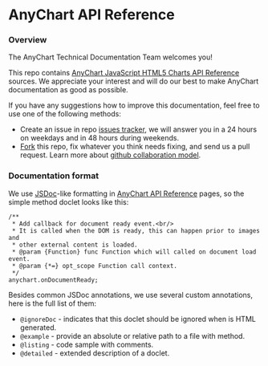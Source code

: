 # AnyChart API Reference
### Overview

The AnyChart Technical Documentation Team welcomes you!

This repo contains [AnyChart JavaScript HTML5 Charts API Reference](//api.anychart.com) sources.
We  appreciate your interest and will do our best to make AnyChart documentation as good as possible.  

If you have any suggestions how to improve this documentation, feel free to use one of the following methods:
* Create an issue in repo [issues tracker](//github.com/anychart/api-reference/issues), we will answer you in a 24 hours on weekdays and in 48 hours during weekends.
* [Fork](https://github.com/anychart/api-reference/fork) this repo, fix whatever you think needs fixing, and send us a pull request. Learn more about [github collaboration model](https://help.github.com/articles/using-pull-requests/).

### Documentation format
We use [JSDoc](http://usejsdoc.org/)-like formatting in [AnyChart API Reference](//api.anychart.com) pages, so the simple method doclet looks like this:
```
/**
 * Add callback for document ready event.<br/>
 * It is called when the DOM is ready, this can happen prior to images and 
 * other external content is loaded.
 * @param {Function} func Function which will called on document load event.
 * @param {*=} opt_scope Function call context.
 */
anychart.onDocumentReady;
```

Besides common JSDoc annotations, we use several custom annotations, here is the full list of them:

* `@ignoreDoc` - indicates that this doclet should be ignored when is HTML generated.
* `@example` - provide an absolute or relative path to a file with method.
* `@listing` - code sample with comments.
* `@detailed` - extended description of a doclet.





